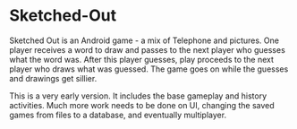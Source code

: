 Sketched-Out
============
Sketched Out is an Android game - a mix of Telephone and pictures.
One player receives a word to draw and passes to the next player who guesses what the word was.
After this player guesses, play proceeds to the next player who draws what was guessed.
The game goes on while the guesses and drawings get sillier.

This is a very early version.  It includes the base gameplay and history activities.
Much more work needs to be done on UI, changing the saved games from files to a database, and eventually multiplayer.
